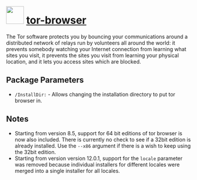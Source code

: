 # <img src="https://cdn.jsdelivr.net/gh/chocolatey-community/chocolatey-packages@edba4a5849ff756e767cba86641bea97ff5721fe/icons/tor-browser.png" width="48" height="48"/> [tor-browser](https://chocolatey.org/packages/tor-browser)

The Tor software protects you by bouncing your communications around a distributed network of relays run by volunteers all around the world: it prevents somebody watching your Internet connection from learning what sites you visit, it prevents the sites you visit from learning your physical location, and it lets you access sites which are blocked.

## Package Parameters

- `/InstallDir:` - Allows changing the installation directory to put tor browser in.

## Notes

- Starting from version 8.5, support for 64 bit editions of tor browser is now also included.
  There is currently no check to see if a 32bit edition is already installed. Use the `--x86` argument
  if there is a wish to keep using the 32bit edition.
- Starting from version version 12.0.1, support for the `locale` parameter was removed because
  individual installers for different locales were merged into a single installer for all locales.
